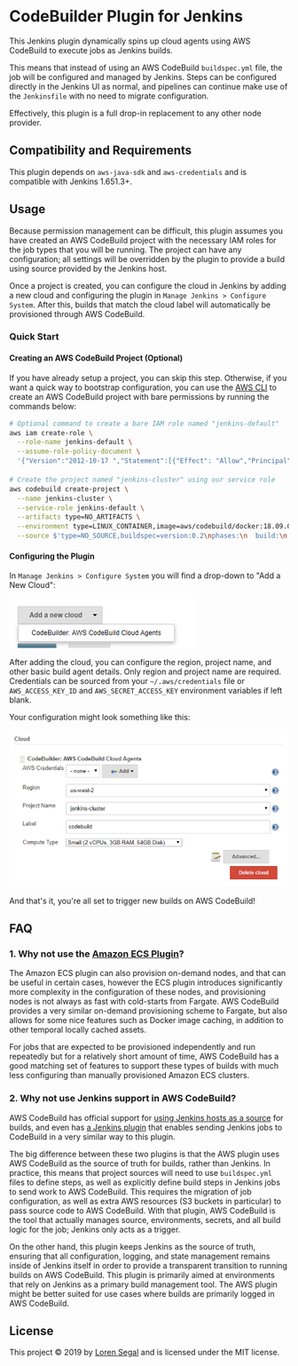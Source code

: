 # CodeBuilder Plugin for Jenkins

This Jenkins plugin dynamically spins up cloud agents using AWS CodeBuild to
execute jobs as Jenkins builds.

This means that instead of using an AWS CodeBuild `buildspec.yml` file, the job
will be configured and managed by Jenkins. Steps can be configured directly in
the Jenkins UI as normal, and pipelines can continue make use of the
`Jenkinsfile` with no need to migrate configuration.

Effectively, this plugin is a full drop-in replacement to any other node
provider.

## Compatibility and Requirements

This plugin depends on `aws-java-sdk` and `aws-credentials` and is compatible
with Jenkins 1.651.3+.

## Usage

Because permission management can be difficult, this plugin assumes you have
created an AWS CodeBuild project with the necessary IAM roles for the job
types that you will be running. The project can have any configuration; all
settings will be overridden by the plugin to provide a build using source
provided by the Jenkins host.

Once a project is created, you can configure the cloud in Jenkins by adding
a new cloud and configuring the plugin in `Manage Jenkins > Configure System`.
After this, builds that match the cloud label will automatically be provisioned
through AWS CodeBuild.

### Quick Start

#### Creating an AWS CodeBuild Project (Optional)

If you have already setup a project, you can skip this step. Otherwise, if you
want a quick way to bootstrap configuration, you can use the [AWS CLI][awscli]
to create an AWS CodeBuild project with bare permissions by running the
commands below:

```sh
# Optional command to create a bare IAM role named "jenkins-default"
aws iam create-role \
  --role-name jenkins-default \
  --assume-role-policy-document \
  '{"Version":"2012-10-17 ","Statement":[{"Effect": "Allow","Principal":{"Service":"codebuild.amazonaws.com"},"Action":"sts:AssumeRole"}]}'

# Create the project named "jenkins-cluster" using our service role
aws codebuild create-project \
  --name jenkins-cluster \
  --service-role jenkins-default \
  --artifacts type=NO_ARTIFACTS \
  --environment type=LINUX_CONTAINER,image=aws/codebuild/docker:18.09.0,computeType=BUILD_GENERAL1_SMALL \
  --source $'type=NO_SOURCE,buildspec=version:0.2\nphases:\n  build:\n    commands:\n      - exit 1'
```

#### Configuring the Plugin

In `Manage Jenkins > Configure System` you will find a drop-down to "Add a New
Cloud":

![Add a new cloud](docs/add-cloud.png)

After adding the cloud, you can configure the region, project name, and
other basic build agent details. Only region and project name are required.
Credentials can be sourced from your `~/.aws/credentials` file or
`AWS_ACCESS_KEY_ID` and `AWS_SECRET_ACCESS_KEY` environment variables if left
blank.

Your configuration might look something like this:

![Configure the plugin](docs/configure.png)

And that's it, you're all set to trigger new builds on AWS CodeBuild!

[awscli]: https://docs.aws.amazon.com/cli/latest/userguide/cli-chap-install.html

## FAQ

### 1. Why not use the [Amazon ECS Plugin][ecsplugin]?

The Amazon ECS plugin can also provision on-demand nodes, and that can be
useful in certain cases, however the ECS plugin introduces significantly
more complexity in the configuration of these nodes, and provisioning
nodes is not always as fast with cold-starts from Fargate. AWS CodeBuild
provides a very similar on-demand provisioning scheme to Fargate, but also
allows for some nice features such as Docker image caching, in addition to
other temporal locally cached assets.

For jobs that are expected to be provisioned independently and run repeatedly
but for a relatively short amount of time, AWS CodeBuild has a good matching
set of features to support these types of builds with much less configuring
than manually provisioned Amazon ECS clusters.

### 2. Why not use Jenkins support in AWS CodeBuild?

AWS CodeBuild has official support for [using Jenkins hosts as a source][awsjenkins]
for builds, and even has [a Jenkins plugin][awsjenkinsplugin] that enables
sending Jenkins jobs to CodeBuild in a very similar way to this plugin.

The big difference between these two plugins is that the AWS plugin uses AWS
CodeBuild as the source of truth for builds, rather than Jenkins. In practice,
this means that project sources will need to use `buildspec.yml` files to
define steps, as well as explicitly define build steps in Jenkins jobs to send
work to AWS CodeBuild. This requires the migration of job configuration,
as well as extra AWS resources (S3 buckets in particular) to pass source code
to AWS CodeBuild. With that plugin, AWS CodeBuild is the tool that actually
manages source, environments, secrets, and all build logic for the job;
Jenkins only acts as a trigger.

On the other hand, this plugin keeps Jenkins as the source of truth, ensuring
that all configuration, logging, and state management remains inside of Jenkins
itself in order to provide a transparent transition to running builds on AWS
CodeBuild. This plugin is primarily aimed at environments that rely on Jenkins
as a primary build management tool. The AWS plugin might be better suited for
use cases where builds are primarily logged in AWS CodeBuild.

## License

This project &copy; 2019 by [Loren Segal](mailto:lsegal@soen.ca) and is
licensed under the MIT license.

[ecsplugin]: https://plugins.jenkins.io/amazon-ecs
[awsjenkins]: https://docs.aws.amazon.com/codebuild/latest/userguide/jenkins-plugin.html
[awsjenkinsplugin]: https://github.com/awslabs/aws-codebuild-jenkins-plugin

